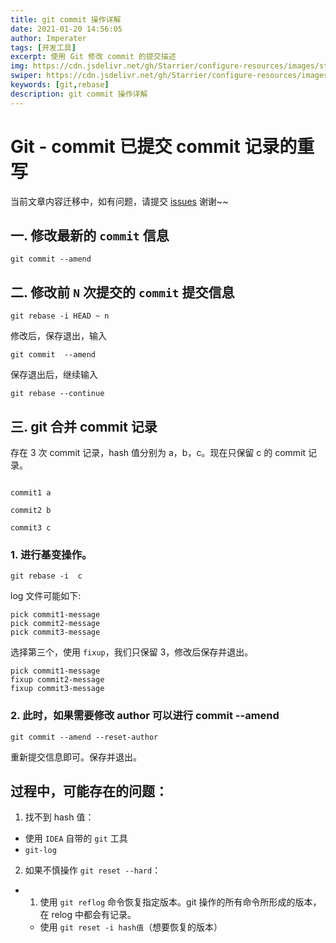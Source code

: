 ```yaml
---
title: git commit 操作详解
date: 2021-01-20 14:56:05
author: Imperater
tags: [开发工具]
excerpt: 使用 Git 修改 commit 的提交描述
img: https://cdn.jsdelivr.net/gh/Starrier/configure-resources/images/starrier/fin-series.jpeg
swiper: https://cdn.jsdelivr.net/gh/Starrier/configure-resources/images/starrier/fin-series.jpeg
keywords: [git,rebase]
description: git commit 操作详解
---
```


# Git - commit 已提交 commit 记录的重写

当前文章内容迁移中，如有问题，请提交 [issues](https://github.com/Starrier/starrier.github.io/issues) 谢谢~~

## 一. 修改最新的 `commit` 信息

```shell script
git commit --amend
```

## 二. 修改前 `N` 次提交的 `commit` 提交信息

```shell script
git rebase -i HEAD ~ n
```

修改后，保存退出，输入

```shell script
git commit  --amend
```

保存退出后，继续输入

```shell script
git rebase --continue
```

## 三. git 合并 commit 记录

存在 3 次 commit 记录，hash 值分别为 a，b，c。现在只保留 c 的 commit 记录。

```log

commit1 a

commit2 b

commit3 c

```

### 1. 进行基变操作。

```git
git rebase -i  c
```

log 文件可能如下:

```log
pick commit1-message
pick commit2-message
pick commit3-message
```

选择第三个，使用 `fixup`，我们只保留 3，修改后保存并退出。

```log
pick commit1-message
fixup commit2-message
fixup commit3-message
```

### 2. 此时，如果需要修改 author 可以进行 commit --amend

```git
git commit --amend --reset-author
```

重新提交信息即可。保存并退出。

## 过程中，可能存在的问题：

1. 找不到 hash 值：

- 使用 `IDEA` 自带的 `git` 工具
- `git-log`

2. 如果不慎操作 `git reset --hard`：

- 1. 使用 `git reflog` 命令恢复指定版本。git 操作的所有命令所形成的版本，在 relog 中都会有记录。
    - 使用 `git reset -i hash值`（想要恢复的版本）
    
